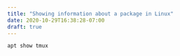 ```yaml
---
title: "Showing information about a package in Linux"
date: 2020-10-29T16:38:28-07:00
draft: true
---
```


```
apt show tmux
```
